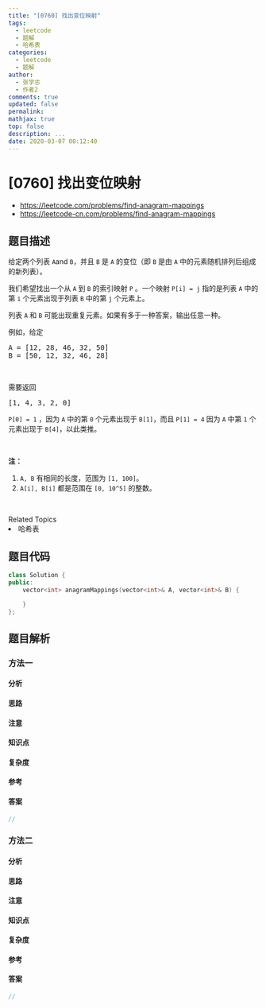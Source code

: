 ```yaml
---
title: "[0760] 找出变位映射"
tags:
  - leetcode
  - 题解
  - 哈希表
categories:
  - leetcode
  - 题解
author:
  - 张学志
  - 作者2
comments: true
updated: false
permalink:
mathjax: true
top: false
description: ...
date: 2020-03-07 00:12:40
---
```



# [0760] 找出变位映射
* https://leetcode.com/problems/find-anagram-mappings
* https://leetcode-cn.com/problems/find-anagram-mappings


## 题目描述

<p>给定两个列表 <code>A</code>and <code>B</code>，并且 <code>B</code> 是 <code>A</code> 的变位（即&nbsp;<code>B</code> 是由&nbsp;<code>A</code> 中的元素随机排列后组成的新列表）。</p>

<p>我们希望找出一个从 <code>A</code> 到 <code>B</code>&nbsp;的索引映射 <code>P</code> 。一个映射 <code>P[i] = j</code>&nbsp;指的是列表&nbsp;<code>A</code> 中的第 <code>i</code> 个元素出现于列表&nbsp;<code>B</code> 中的第 <code>j</code> 个元素上。</p>

<p>列表 <code>A</code> 和 <code>B</code> 可能出现重复元素。如果有多于一种答案，输出任意一种。</p>

<p>例如，给定</p>

<pre>A = [12, 28, 46, 32, 50]
B = [50, 12, 32, 46, 28]
</pre>

<p>&nbsp;</p>

<p>需要返回</p>

<pre>[1, 4, 3, 2, 0]
</pre>

<p><code>P[0] = 1</code>&nbsp;，因为 <code>A</code> 中的第 <code>0</code> 个元素出现于 <code>B[1]</code>，而且 <code>P[1] = 4</code> 因为 <code>A</code> 中第 <code>1</code> 个元素出现于 <code>B[4]</code>，以此类推。</p>

<p>&nbsp;</p>

<p><strong>注：</strong></p>

<ol>
	<li><code>A, B</code>&nbsp;有相同的长度，范围为&nbsp;<code>[1, 100]</code>。</li>
	<li><code>A[i], B[i]</code> 都是范围在&nbsp;<code>[0, 10^5]</code> 的整数。</li>
</ol>

<p>&nbsp;</p>
<div><div>Related Topics</div><div><li>哈希表</li></div></div>


## 题目代码

```cpp
class Solution {
public:
    vector<int> anagramMappings(vector<int>& A, vector<int>& B) {

    }
};
```


## 题目解析


### 方法一

#### 分析

#### 思路

#### 注意

#### 知识点

#### 复杂度

#### 参考

#### 答案

```cpp
//
```


### 方法二

#### 分析

#### 思路

#### 注意

#### 知识点

#### 复杂度

#### 参考

#### 答案

```cpp
//
```


